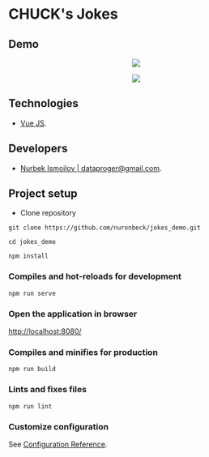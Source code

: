 # CHUCK's Jokes

## Demo

<p align="center">
    <img src="https://github.com/nuronbeck/jokes_demo/demo/demo_mobile.gif">
</p>

<p align="center">
    <img src="https://github.com/nuronbeck/jokes_demo/demo/img_1.png">
</p>

## Technologies

- [Vue JS](https://vuejs.org/).

## Developers

- [Nurbek Ismoilov | dataproger@gmail.com](https://facebook.com/nuronbeck/).


## Project setup

- Clone repository

```
git clone https://github.com/nuronbeck/jokes_demo.git
```

```
cd jokes_demo
```

```
npm install
```

### Compiles and hot-reloads for development
```
npm run serve
```
### Open the application in browser

[http://localhost:8080/](http://localhost:8080/)

### Compiles and minifies for production
```
npm run build
```

### Lints and fixes files
```
npm run lint
```

### Customize configuration
See [Configuration Reference](https://cli.vuejs.org/config/).
